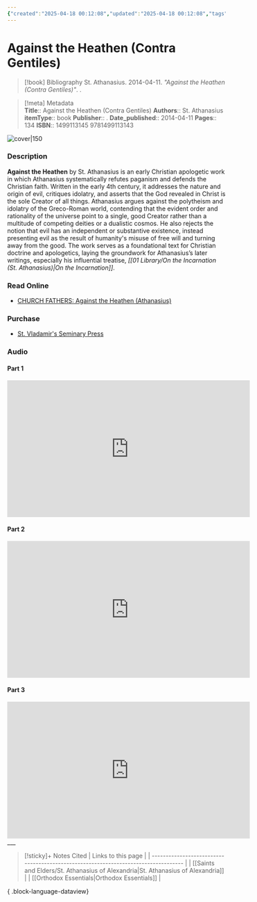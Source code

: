 ```yaml
---
{"created":"2025-04-18 00:12:08","updated":"2025-04-18 00:12:08","tags":["resource/book"],"dg-publish":true,"dg-hide":true,"permalink":"/01-library/against-the-heathen-contra-gentiles-st-athanasius/","hide":true,"dgPassFrontmatter":true,"noteIcon":""}
---
```


# Against the Heathen (Contra Gentiles)

> [!book] Bibliography
> St. Athanasius. 2014-04-11. *"Against the Heathen (Contra Gentiles)"*. .

>[!meta] Metadata  
> **Title**:: Against the Heathen (Contra Gentiles)
>**Authors**:: St. Athanasius
>**itemType**:: book
>**Publisher**:: .
>**Date_published**:: 2014-04-11
>**Pages**:: 134
>**ISBN**:: 1499113145 9781499113143 

![cover|150](https://m.media-amazon.com/images/I/51rRvq7dT3L.jpg)

### Description
**Against the Heathen** by St. Athanasius is an early Christian apologetic work in which Athanasius systematically refutes paganism and defends the Christian faith. Written in the early 4th century, it addresses the nature and origin of evil, critiques idolatry, and asserts that the God revealed in Christ is the sole Creator of all things. Athanasius argues against the polytheism and idolatry of the Greco-Roman world, contending that the evident order and rationality of the universe point to a single, good Creator rather than a multitude of competing deities or a dualistic cosmos. He also rejects the notion that evil has an independent or substantive existence, instead presenting evil as the result of humanity's misuse of free will and turning away from the good. The work serves as a foundational text for Christian doctrine and apologetics, laying the groundwork for Athanasius’s later writings, especially his influential treatise, *[[01 Library/On the Incarnation (St. Athanasius)\|On the Incarnation]]*.

### Read Online
- [CHURCH FATHERS: Against the Heathen (Athanasius)](https://www.newadvent.org/fathers/2801.htm)

### Purchase
- [St. Vladamir's Seminary Press](https://svspress.com/against-the-heathen-by-saint-athanasius/)

### Audio

#### Part 1
<iframe width="560" height="315" src="https://www.youtube.com/embed/UvaWtlubNqM?si=kyhLBnRtc1JH4Itm" title="YouTube video player" frameborder="0" allow="accelerometer; autoplay; clipboard-write; encrypted-media; gyroscope; picture-in-picture; web-share" referrerpolicy="strict-origin-when-cross-origin" allowfullscreen></iframe>

#### Part 2
<iframe width="560" height="315" src="https://www.youtube.com/embed/xxQEIiHsHls?si=ijBa52IBzYdNR2yh" title="YouTube video player" frameborder="0" allow="accelerometer; autoplay; clipboard-write; encrypted-media; gyroscope; picture-in-picture; web-share" referrerpolicy="strict-origin-when-cross-origin" allowfullscreen></iframe>

#### Part 3
<iframe width="560" height="315" src="https://www.youtube.com/embed/9xckpSMazJg?si=lFXS67PNoHo_urIu" title="YouTube video player" frameborder="0" allow="accelerometer; autoplay; clipboard-write; encrypted-media; gyroscope; picture-in-picture; web-share" referrerpolicy="strict-origin-when-cross-origin" allowfullscreen></iframe>
___


>[!sticky]+ Notes Cited
> | Links to this page                                                                  |
> | ----------------------------------------------------------------------------------- |
> | [[Saints and Elders/St. Athanasius of Alexandria\|St. Athanasius of Alexandria]] |
> | [[Orthodox Essentials\|Orthodox Essentials]]                                     |
> 
{ .block-language-dataview}